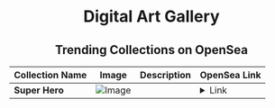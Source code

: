 <div align="center">

# Digital Art Gallery

## Trending Collections on OpenSea

| Collection Name                       | Image                                                                                     | Description                       | OpenSea Link                                                                                          |
|---------------------------------------|-------------------------------------------------------------------------------------------|-----------------------------------|--------------------------------------------------------------------------------------------------------|
| **Super Hero** | ![Image](https://i.seadn.io/s/raw/files/3682d3c2f612a6131bd19ad14007d2e1.webp?w=500&auto=format?w=200&auto=format) |  | <details><summary>Link</summary>[Super Hero](https://opensea.io/collection/super-hero-69)</details> |

</div>
